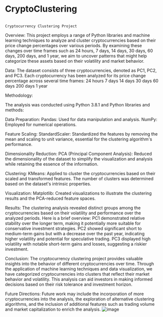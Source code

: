 # CryptoClustering

                                                                   Cryptocurrency Clustering Project


Overview:
 This project employs a range of Python libraries and machine learning techniques to analyze and cluster cryptocurrencies based on their price change percentages over various periods. By examining these changes over time frames such as 24 hours, 7 days, 14 days, 30 days, 60 days, 200 days, and 1 year, we aim to uncover patterns that might help categorize these assets based on their volatility and market behavior.

Data:
The dataset consists of three cryptocurrencies, denoted as PC1, PC2, and PC3. Each cryptocurrency has been analyzed for its price change percentage across several time frames:
24 hours
7 days
14 days
30 days
60 days
200 days
1 year

Methodology:

The analysis was conducted using Python 3.8.1 and Python libraries and methods:

Data Preparation:
Pandas: Used for data manipulation and analysis.
NumPy: Employed for numerical operations.

Feature Scaling:
StandardScaler: Standardized the features by removing the mean and scaling to unit variance, essential for the clustering algorithm's performance.

Dimensionality Reduction:
PCA (Principal Component Analysis): Reduced the dimensionality of the dataset to simplify the visualization and analysis while retaining the essence of the information.

Clustering:
KMeans: Applied to cluster the cryptocurrencies based on their scaled and transformed features. The number of clusters was determined based on the dataset's intrinsic properties.

Visualization:
Matplotlib: Created visualizations to illustrate the clustering results and the PCA-reduced feature spaces.

Results:
The clustering analysis revealed distinct groups among the cryptocurrencies based on their volatility and performance over the analyzed periods. Here is a brief overview:
PC1 demonstrated relative stability over the longer term, making it potentially more suitable for conservative investment strategies.
PC2 showed significant short to medium-term gains but with a decrease over the past year, indicating higher volatility and potential for speculative trading.
PC3 displayed high volatility with notable short-term gains and losses, suggesting a riskier investment.

Conclusion:
The cryptocurrency clustering project provides valuable insights into the behavior of different cryptocurrencies over time. Through the application of machine learning techniques and data visualization, we have categorized cryptocurrencies into clusters that reflect their market behavior and volatility. This analysis can aid investors in making informed decisions based on their risk tolerance and investment horizon.

Future Directions:
Future work may include the incorporation of more cryptocurrencies into the analysis, the exploration of alternative clustering algorithms, and the inclusion of additional features such as trading volume and market capitalization to enrich the analysis.
![image](https://github.com/pjpeters13/CryptoClustering/assets/71742689/11f44b81-9ed6-4754-a9f8-983256f61bc3)
